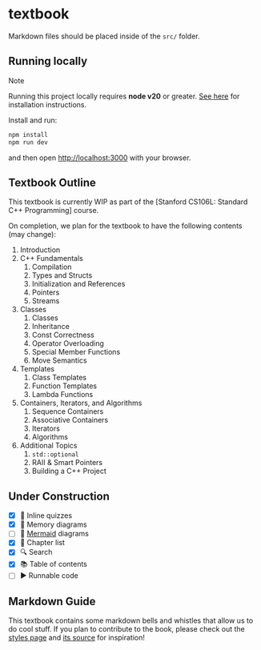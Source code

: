 # textbook

Markdown files should be placed inside of the `src/` folder.

## Running locally

> [!NOTE]  
> Running this project locally requires **node v20** or greater. [See here](https://nodejs.org/en/download/package-manager) for installation instructions.

Install and run:

```bash
npm install
npm run dev
```

and then open [http://localhost:3000](http://localhost:3000) with your browser.

## Textbook Outline

This textbook is currently WIP as part of the [Stanford CS106L: Standard C++ Programming] course.

On completion, we plan for the textbook to have the following contents (may change):

1. Introduction
2. C++ Fundamentals
    1. Compilation
    2. Types and Structs
    3. Initialization and References
    4. Pointers
    5. Streams
3. Classes
    1. Classes
    2. Inheritance
    3. Const Correctness
    4. Operator Overloading
    5. Special Member Functions
    6. Move Semantics
4. Templates
    1. Class Templates
    2. Function Templates
    3. Lambda Functions
5. Containers, Iterators, and Algorithms
    1. Sequence Containers
    2. Associative Containers
    3. Iterators
    4. Algorithms
6. Additional Topics
    1. `std::optional`
    2. RAII & Smart Pointers
    3. Building a C++ Project


## Under Construction

- [x] 📝 Inline quizzes
- [x] 💾 Memory diagrams
- [ ] 🧜 [Mermaid](https://mermaid.js.org/) diagrams
- [x] 📗 Chapter list
- [x] 🔍 Search
- [x] 📚 Table of contents
- [ ] ▶️ Runnable code

## Markdown Guide

This textbook contains some markdown bells and whistles that allow us to do cool stuff. If you plan to contribute to the book, please check out the [styles page](https://cs106l.github.io/textbook/styles) and [its source](https://github.com/cs106l/textbook/blob/main/src/styles.md?plain=1) for inspiration!